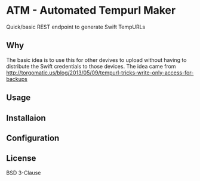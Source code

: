 # ATM - Automated Tempurl Maker

Quick/basic REST endpoint to generate Swift TempURLs

## Why

The basic idea is to use this for other devives to upload without having
to distribute the Swift credentials to those devices. The idea came from
http://torgomatic.us/blog/2013/05/09/tempurl-tricks-write-only-access-for-backups

## Usage

## Installaion

## Configuration

## License

BSD 3-Clause
